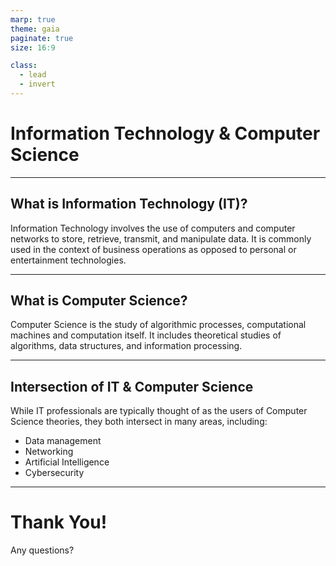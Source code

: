 ```yaml
---
marp: true
theme: gaia
paginate: true
size: 16:9

class:
  - lead
  - invert
---
```


# Information Technology & Computer Science



---

## What is Information Technology (IT)?

Information Technology involves the use of computers and computer networks to store, retrieve, transmit, and manipulate data. It is commonly used in the context of business operations as opposed to personal or entertainment technologies.

---

## What is Computer Science?

Computer Science is the study of algorithmic processes, computational machines and computation itself. It includes theoretical studies of algorithms, data structures, and information processing.

---

## Intersection of IT & Computer Science

While IT professionals are typically thought of as the users of Computer Science theories, they both intersect in many areas, including:

- Data management
- Networking
- Artificial Intelligence
- Cybersecurity

---

# Thank You!

Any questions?

